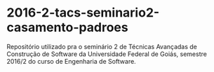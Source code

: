 # 2016-2-tacs-seminario2-casamento-padroes
Repositório utilizado pra o seminário 2 de Técnicas Avançadas de Construção de Software da Universidade Federal de Goiás, semestre 2016/2 do curso de Engenharia de Software.
